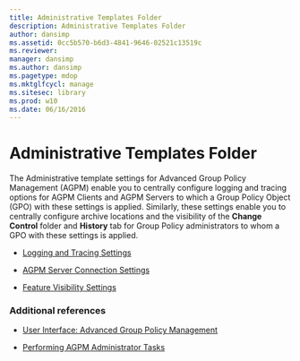 ```yaml
---
title: Administrative Templates Folder
description: Administrative Templates Folder
author: dansimp
ms.assetid: 0cc5b570-b6d3-4841-9646-02521c13519c
ms.reviewer: 
manager: dansimp
ms.author: dansimp
ms.pagetype: mdop
ms.mktglfcycl: manage
ms.sitesec: library
ms.prod: w10
ms.date: 06/16/2016
---
```



# Administrative Templates Folder


The Administrative template settings for Advanced Group Policy Management (AGPM) enable you to centrally configure logging and tracing options for AGPM Clients and AGPM Servers to which a Group Policy Object (GPO) with these settings is applied. Similarly, these settings enable you to centrally configure archive locations and the visibility of the **Change Control** folder and **History** tab for Group Policy administrators to whom a GPO with these settings is applied.

-   [Logging and Tracing Settings](logging-and-tracing-settings-agpm30ops.md)

-   [AGPM Server Connection Settings](agpm-server-connection-settings-agpm30ops.md)

-   [Feature Visibility Settings](feature-visibility-settings-agpm30ops.md)

### Additional references

-   [User Interface: Advanced Group Policy Management](user-interface-advanced-group-policy-management-agpm30ops.md)

-   [Performing AGPM Administrator Tasks](performing-agpm-administrator-tasks-agpm30ops.md)

 

 






